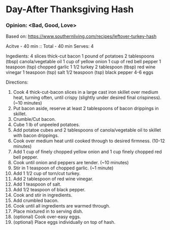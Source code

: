 # Day-After Thanksgiving Hash
### Opinion: <Bad, Good, Love>

Based on:
https://www.southernliving.com/recipes/leftover-turkey-hash

Acitve - 40 min :: Total - 40 min
Serves: 4

Ingedients:
4 slices thick-cut bacon
1 pound of potatoes
2 tablespoons (tbsp) canola/vegetable oil
1 cup of yellow onion
1 cup of red bell pepper
1 teaspoon (tsp) chopped garlic
1 1/2 turkey
2 tablespoon (tbsp) red wine vinegar
1 teaspoon (tsp) salt
1/2 teaspoon (tsp) black pepper
4-6 eggs

Directions:
1. Cook 4 thick-cut-bacon slices in a large cast iron skillet over medium heat, turning often, until crispy (slightly under desired final crispiness). (~10 minutes)
2. Put bacon aside, reserve at least 2 tablespoons of bacon drippings in skillet.
3. Crumble/Cut bacon.
4. Cube 1 lb of unpeeled potatoes.
5. Add potatoe cubes and 2 tablespoons of canola/vegetable oil to skillet with bacon drippings.
6. Cook over medium heat until cooked through to desired firmness. (10-12 minutes)
7. Add 1 cup of finely chopped yellow onion and 1 cup finely chopped red bell pepper.
8. Cook until onion and peppers are tender. (~10 minutes)
9. Stir in 1 teaspoon of chopped garlic. (~1 minute)
10. Add 1 1/2 cup of torn/cut turkey.
11. Add 2 tablespoon of red wine vinegar.
12. Add 1 teaspoon of salt.
13. Add 1/2 teaspoon of black pepper.
14. Cook and stir in ingredients.
15. Add crumbled bacon.
16. Cook until all ingredients are warmed through.
17. Place mixtured in to serving dish.
18. (optional) Cook over-easy eggs.
19. (optional) Place eggs individually on top of hash.

